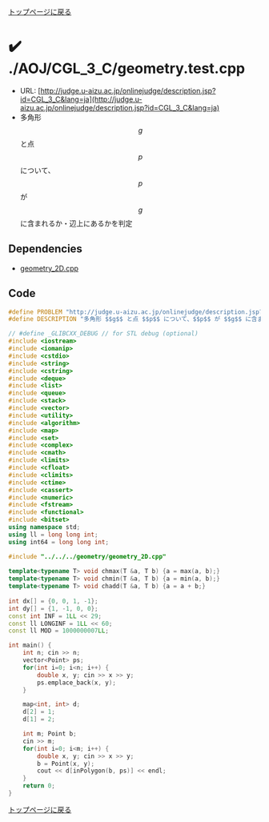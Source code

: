 <!-- Mathjax Support -->
<script type="text/javascript" async
  src="https://cdn.mathjax.org/mathjax/latest/MathJax.js?config=TeX-MML-AM_CHTML">
</script>


[トップページに戻る](../../../index.html)

# :heavy_check_mark: ./AOJ/CGL\_3\_C/geometry.test.cpp

* URL: [http://judge.u-aizu.ac.jp/onlinejudge/description.jsp?id=CGL_3_C&lang=ja](http://judge.u-aizu.ac.jp/onlinejudge/description.jsp?id=CGL_3_C&lang=ja)
* 多角形 $$g$$ と点 $$p$$ について、$$p$$ が $$g$$ に含まれるか・辺上にあるかを判定

## Dependencies
* [geometry\_2D.cpp](../../../library/geometry_2D.cpp.html)

## Code

```cpp
#define PROBLEM "http://judge.u-aizu.ac.jp/onlinejudge/description.jsp?id=CGL_3_C&lang=ja"
#define DESCRIPTION "多角形 $$g$$ と点 $$p$$ について、$$p$$ が $$g$$ に含まれるか・辺上にあるかを判定"

// #define _GLIBCXX_DEBUG // for STL debug (optional)
#include <iostream>
#include <iomanip>
#include <cstdio>
#include <string>
#include <cstring>
#include <deque>
#include <list>
#include <queue>
#include <stack>
#include <vector>
#include <utility>
#include <algorithm>
#include <map>
#include <set>
#include <complex>
#include <cmath>
#include <limits>
#include <cfloat>
#include <climits>
#include <ctime>
#include <cassert>
#include <numeric>
#include <fstream>
#include <functional>
#include <bitset>
using namespace std;
using ll = long long int;
using int64 = long long int;

#include "../../../geometry/geometry_2D.cpp"
 
template<typename T> void chmax(T &a, T b) {a = max(a, b);}
template<typename T> void chmin(T &a, T b) {a = min(a, b);}
template<typename T> void chadd(T &a, T b) {a = a + b;}
 
int dx[] = {0, 0, 1, -1};
int dy[] = {1, -1, 0, 0};
const int INF = 1LL << 29;
const ll LONGINF = 1LL << 60;
const ll MOD = 1000000007LL;

int main() {
    int n; cin >> n;
    vector<Point> ps;
    for(int i=0; i<n; i++) {
        double x, y; cin >> x >> y;
        ps.emplace_back(x, y);
    }

    map<int, int> d;
    d[2] = 1;
    d[1] = 2;

    int m; Point b;
    cin >> m;
    for(int i=0; i<m; i++) {
        double x, y; cin >> x >> y;
        b = Point(x, y);
        cout << d[inPolygon(b, ps)] << endl;
    }
    return 0;
}

```

[トップページに戻る](../../../index.html)
